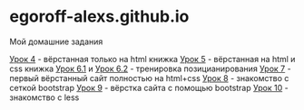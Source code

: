 

# egoroff-alexs.github.io
Мой домашние задания


[Урок 4](egoroff-alexs.github.io/lesson_4/src/index.html) - вёрстанная только на html книжка
[Урок 5](egoroff-alexs.github.io/lesson_5/src/index.html) - вёрстанная на html и css книжка
[Урок 6.1](egoroff-alexs.github.io/lesson_6.1/src/index.html) и [Урок 6.2](egoroff-alexs.github.io/lesson_6.2/src/index.html) - тренировка позицианирования
[Урок 7](egoroff-alexs.github.io/lesson_7/src/index.html) - первый вёрстанный сайт полностью на html+css
[Урок 8](egoroff-alexs.github.io/lesson_8/src/index.html) - знакомство с сеткой bootstrap
[Урок 9](egoroff-alexs.github.io/lesson_9/src/index.html) - вёрстка сайта с помощью bootstrap
[Урок 10](egoroff-alexs.github.io/lesson_10/src/index.html) - знакомство с less
